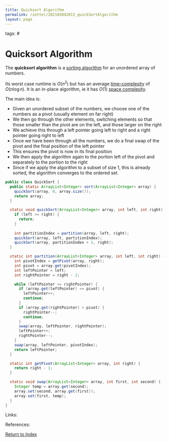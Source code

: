 ```yaml
---
title: Quicksort Algorithm
permalink: /zettel/202103042013_quickSortAlgorithm
layout: page
---
```

tags: #

# Quicksort Algorithm

The **quicksort algorithm** is a [sorting algorithm](202102281308_sortingAlgorithms) for an unordered array 
of numbers.

Its worst case runtime is $O(n^2)$ but has an average [time-complexity](202103061211_timeComplexity) of $O(n \log n)$. 
It is an in-place algorithm, ie it has $O(1)$ [space complexity](202103061215_spaceComplexity).

The main idea is:
- Given an unordered subset of the numbers, we choose one of the numbers as a pivot (usually element on far right)
- We then go through the other elements, switching elements so that those smaller than the pivot are on the left, and those larger on the right
- We achieve this through a left pointer going left to right and a right pointer going right to left
- Once we have been through all the numbers, we do a final swap of the pivot and the final position of the left pointer
- This ensures the pivot is now in its final position
- We then apply the algorithm again to the portion left of the pivot and separately to the portion to the right
- Since if we apply the algorithm to a subset of size 1, this is already sorted, the algorithm converges to the ordered set.



```java
public class QuickSort {
  public static ArrayList<Integer> sort(ArrayList<Integer> array) {
    quickSort(array, 0, array.size());
    return array;
  }

  static void quickSort(ArrayList<Integer> array, int left, int right) {
    if (left >= right) {
      return;
    }
    
    int partitionIndex = partition(array, left, right);
    quickSort(array, left, partitionIndex);
    quickSort(array, partitionIndex + 1, right);
  }

  static int partition(ArrayList<Integer> array, int left, int right) {
    int pivotIndex = getPivot(array, right);
    int pivot = array.get(pivotIndex);
    int leftPointer = left;
    int rightPointer = right - 2;

    while (leftPointer <= rightPointer) {
      if (array.get(leftPointer) <= pivot) {
        leftPointer++;
        continue;
      }
      if (array.get(rightPointer) > pivot) {
        rightPointer--;
        continue;
      }
      swap(array, leftPointer, rightPointer);
      leftPointer++;
      rightPointer--;
    }
    swap(array, leftPointer, pivotIndex);
    return leftPointer;
  }

  static int getPivot(ArrayList<Integer> array, int right) {
    return right - 1;
  }

  static void swap(ArrayList<Integer> array, int first, int second) {
    Integer temp = array.get(second);
    array.set(second, array.get(first));
    array.set(first, temp);
  }
}
```

Links: 

References: 

[Return to Index](index)